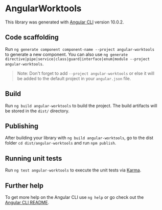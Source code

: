 # AngularWorktools

This library was generated with [Angular CLI](https://github.com/angular/angular-cli) version 10.0.2.

## Code scaffolding

Run `ng generate component component-name --project angular-worktools` to generate a new component. You can also use `ng generate directive|pipe|service|class|guard|interface|enum|module --project angular-worktools`.
> Note: Don't forget to add `--project angular-worktools` or else it will be added to the default project in your `angular.json` file. 

## Build

Run `ng build angular-worktools` to build the project. The build artifacts will be stored in the `dist/` directory.

## Publishing

After building your library with `ng build angular-worktools`, go to the dist folder `cd dist/angular-worktools` and run `npm publish`.

## Running unit tests

Run `ng test angular-worktools` to execute the unit tests via [Karma](https://karma-runner.github.io).

## Further help

To get more help on the Angular CLI use `ng help` or go check out the [Angular CLI README](https://github.com/angular/angular-cli/blob/master/README.md).
